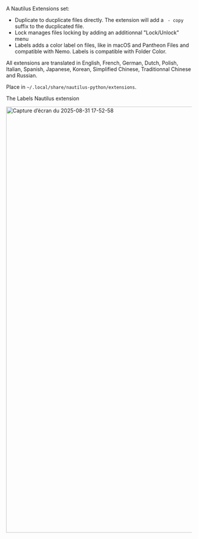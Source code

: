 A Nautilus Extensions set:

- Duplicate to ducplicate files directly. The extension will add a ` - copy` suffix to the ducplicated file.
- Lock manages files locking by adding an additionnal "Lock/Unlock" menu
- Labels adds a color label on files, like in macOS and Pantheon Files and compatible with Nemo. Labels is compatible with Folder Color.

All extensions are translated in English, French, German, Dutch, Polish, Italian, Spanish, Japanese, Korean, Simplified Chinese, Traditionnal Chinese and Russian.

Place in `~/.local/share/nautilus-python/extensions`.

The Labels Nautilus extension

<img width="2048" height="1152" alt="Capture d’écran du 2025-08-31 17-52-58" src="https://github.com/user-attachments/assets/f97eeea6-d64c-4514-8655-c6c9501685a1" />
